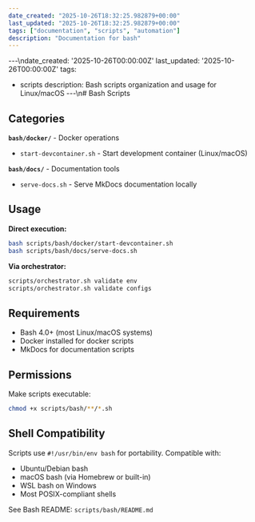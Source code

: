 ```yaml
---
date_created: "2025-10-26T18:32:25.982879+00:00"
last_updated: "2025-10-26T18:32:25.982879+00:00"
tags: ["documentation", "scripts", "automation"]
description: "Documentation for bash"
---
```


---\ndate_created: '2025-10-26T00:00:00Z'
last_updated: '2025-10-26T00:00:00Z'
tags:

- scripts
  description: Bash scripts organization and usage for Linux/macOS
  ---\n# Bash Scripts

## Categories

**`bash/docker/`** - Docker operations

- `start-devcontainer.sh` - Start development container (Linux/macOS)

**`bash/docs/`** - Documentation tools

- `serve-docs.sh` - Serve MkDocs documentation locally

## Usage

**Direct execution:**

```bash
bash scripts/bash/docker/start-devcontainer.sh
bash scripts/bash/docs/serve-docs.sh
```

**Via orchestrator:**

```bash
scripts/orchestrator.sh validate env
scripts/orchestrator.sh validate configs
```

## Requirements

- Bash 4.0+ (most Linux/macOS systems)
- Docker installed for docker scripts
- MkDocs for documentation scripts

## Permissions

Make scripts executable:

```bash
chmod +x scripts/bash/**/*.sh
```

## Shell Compatibility

Scripts use `#!/usr/bin/env bash` for portability. Compatible with:

- Ubuntu/Debian bash
- macOS bash (via Homebrew or built-in)
- WSL bash on Windows
- Most POSIX-compliant shells

See Bash README: `scripts/bash/README.md`
